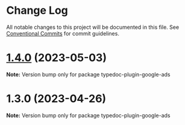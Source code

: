 # Change Log

All notable changes to this project will be documented in this file.
See [Conventional Commits](https://conventionalcommits.org) for commit guidelines.

# [1.4.0](https://github.com/matteobruni/typedoc-plugins/compare/typedoc-plugin-google-ads@1.3.0...typedoc-plugin-google-ads@1.4.0) (2023-05-03)

**Note:** Version bump only for package typedoc-plugin-google-ads





# 1.3.0 (2023-04-26)

**Note:** Version bump only for package typedoc-plugin-google-ads
